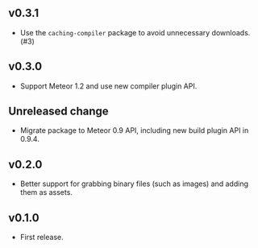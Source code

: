 ## v0.3.1

* Use the `caching-compiler` package to avoid unnecessary downloads. (#3) 

## v0.3.0

* Support Meteor 1.2 and use new compiler plugin API.

## Unreleased change

* Migrate package to Meteor 0.9 API, including new build plugin API in 0.9.4.

## v0.2.0

* Better support for grabbing binary files (such as images) and adding them as assets.

## v0.1.0

* First release.
